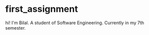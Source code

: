 # first_assignment
 hi!
 I'm Bilal.
 A student of Software Engineering.
 Currently in my 7th semester.
 
